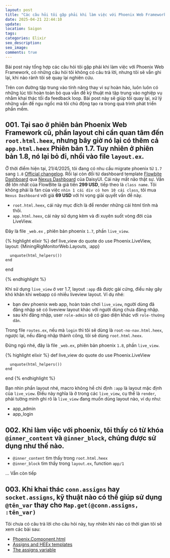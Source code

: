 ```yaml
---
layout: post
title: "Các câu hỏi tôi gặp phải khi làm việc với Phoenix Web Framework"
date: 2025-04-21 22:44:10
update:
location: Saigon
tags:
categories: Elixir
seo_description:
seo_image:
comments: true
---
```


Bài post này tổng hợp các câu hỏi tôi gặp phải khi làm việc với Phoenix Web Framework,
có những câu hỏi tôi không có câu trả lời, nhưng tôi sẽ vẫn ghi lại, khi nào rảnh tôi
sẽ quay lại nghiên cứu.

Trên con đường tập trung vào tính năng thay vì sự hoàn hảo, luôn luôn có những lúc tôi
hoàn toàn bỏ qua vẫn đề kỹ thuật mà tập trung vào nghiệp vụ nhằm khai thác tối đa
feedback loop. Bài post này sẽ giúp tôi quay lại, xử lý những vấn đề ngu ngốc mà tôi
chủ động tạo ra trong quá trình phát triển phần mềm.

## 001. Tại sao ở phiên bản Phoenix Web Framework cũ, phần layout chỉ cần quan tâm đến `root.html.heex`, nhưng bây giờ nó lại có thêm cả `app.html.heex` Phiên bản 1.7. Tuy nhiên ở phiên bản 1.8, nó lại bỏ đi, nhồi vào file `layout.ex`.
Ở thời điểm hiện tại, 21/4/2025, tôi đang có nhu cầu migrate phoenix từ `1.7` sang `1.8` [Official changelog](https://www.phoenixframework.org/blog/phoenix-1-8-released). Rồi lại còn đổi từ dashboard template [Flowbite Dashboard](https://flowbite.com/) qua [Nexus Dashboard](https://nexus.daisyui.com/) của DaisyUI. Cái này mất não thật sự.
Vấn đề lớn nhất của FlowBite là giá tiền **299 USD**, tiếp theo là `class name`. Tôi không phải là fan của việc `nhìn 1 cái div có hơn 10 cái class`, tôi mua `Nexus Dashboard` với giá **69 USD** với hi vọng giải quyết vấn đề này.


- `root.html.heex`, cái này mục đích là để render những cái html tĩnh mà thôi.
- `app.html.heex`, cái này sử dụng kèm và đi xuyên suốt vòng đời của LiveView.

Đây là file `_web.ex` , phiên bản phoenix `1.7`, phần `live_view`.

{% highlight elixir %}
  def live_view do
    quote do
      use Phoenix.LiveView,
        layout: {MiningRigMonitorWeb.Layouts, :app}

      unquote(html_helpers())
    end
  end

{% endhighlight %}

Khi sử dụng `live_view` ở ver 1.7, layout `:app` đã được gài cứng, điều này gây khó khăn khi webapp có nhiều liveview layout. Ví dụ nhé:

- bạn dev phoenix web app, hoàn toàn chơi `live_view`, người dùng đã đăng nhập sẽ có liveview layout khác với người dùng chưa đăng nhập.
- sau khi đăng nhập, user `role-admin` sẽ có giao diện khác với `role-thường dân`.


Trong file `routes.ex`, nếu mà `login` thì tôi sẽ dùng là `root-no-nav.html.heex`, ngược lại, nếu đăng nhập thành công, tôi sẽ dùng `root.html.heex`.

Đừng ngủ nhé, đây là file `_web.ex`, phiên bản phoenix  `1.8`, phần `live_view`.

{% highlight elixir %}
  def live_view do
    quote do
      use Phoenix.LiveView

      unquote(html_helpers())
    end
  end
{% endhighlight %}

Bạn nhìn phần layout nhé, macro không hề chỉ định `:app` là layout mặc định của `live_view`. Điều này nghĩa là ở trong các `live_view`, cụ thể là `render`, phải tường
minh ghi rõ là `live_view` đang muốn dùng layout nào, ví dụ như:

- app_admin
- app_login

## 002. Khi làm việc với phoenix, tôi thấy có từ khóa `@inner_content` và `@inner_block`, chúng được sử dụng như thế nào.

- `@inner_content` tìm thấy trong `root.html.‌heex`
- `@inner_block` tìm thấy trong `layout.ex`, function `app/1`

... Vẫn còn tiếp

## 003. Khi khai thác `conn.assigns` hay `socket.assigns`, kỹ thuật nào có thể giúp sử dụng `@tên_var` thay cho `Map.get(@conn.assigns, :tên_var)`
Tôi chưa có câu trả lời cho câu hỏi này, tuy nhiên khi nào có thời gian tôi sẽ xem các bài sau:
- [Phoenix.Component.html](https://hexdocs.pm/phoenix_live_view/Phoenix.Component.html)
- [Assigns and HEEx templates](https://hexdocs.pm/phoenix_live_view/assigns-eex.html)
- [The assigns variable](https://hexdocs.pm/phoenix_live_view/assigns-eex.html#the-assigns-variable)
